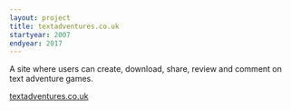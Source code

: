 ```yaml
---
layout: project
title: textadventures.co.uk
startyear: 2007
endyear: 2017
---
```


A site where users can create, download, share, review and comment on text adventure games.

[textadventures.co.uk](http://textadventures.co.uk)